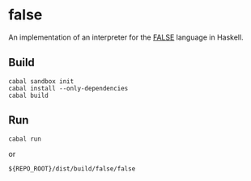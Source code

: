 # false

An implementation of an interpreter for
the [FALSE](http://strlen.com/false-language) language in Haskell.

## Build

	cabal sandbox init
	cabal install --only-dependencies
	cabal build
	
## Run

	cabal run
	
or

	${REPO_ROOT}/dist/build/false/false
